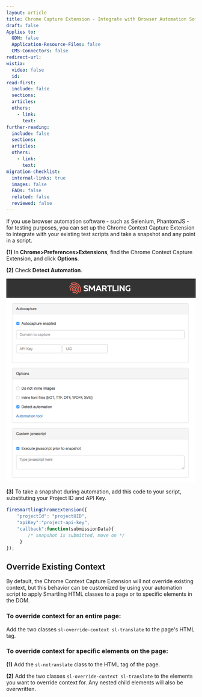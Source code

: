 ```yaml
---
layout: article
title: Chrome Capture Extension - Integrate with Browser Automation Software
draft: false
Applies to:
  GDN: false
  Application-Resource-Files: false
  CMS-Connectors: false
redirect-url:
wistia:
  video: false
  id:
read-first:
  include: false
  sections:
  articles:
  others:
    - link:
      text:
further-reading:
  include: false
  sections:
  articles:
  others:
    - link:
      text:
migration-checklist:
  internal-links: true
  images: false
  FAQs: false
  related: false
  reviewed: false
---
```



If you use browser automation software - such as Selenium, PhantomJS - for testing purposes, you can set up the Chrome Context Capture Extension to integrate with your existing test scripts and take a snapshot and any point in a script.

**(1)** In **Chrome&gt;Preferences&gt;Extensions**, find the Chrome Context Capture Extension, and click **Options**.

**(2)** Check **Detect Automation**.

![medium](/uploads/versions/smartling_context_snapshot_options---x----719-771x---.png)

**(3)** To take a snapshot during automation, add this code to your script, substituting your Project ID and API Key.

~~~javascript
fireSmartlingChromeExtension({ 
    "projectId": "projectUID", 
    "apiKey":"project-api-key", 
    "callback":function(submissionData){ 
        /* snapshot is submitted, move on */
     } 
});
~~~

## Override Existing Context

By default, the Chrome Context Capture Extension will not override existing context, but this behavior can be customized by using your automation script to apply Smartling HTML classes to a page or to specific elements in the DOM.

### To override context for an entire page:

Add the two classes `sl-override-context sl-translate` to the page's HTML tag.

### To override context for specific elements on the page:

**(1)** Add the `sl-notranslate` class to the HTML tag of the page.

**(2)** Add the two classes `sl-override-context sl-translate` to the elements you want to override context for. Any nested child elements will also be overwritten.